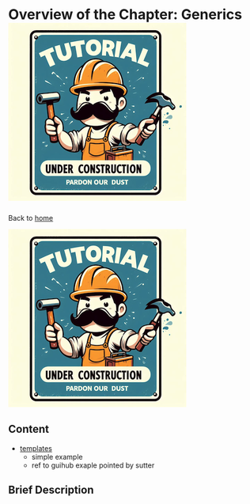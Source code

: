 # Overview of the Chapter: Generics![Tutorial Under Construction](../TutorialUnderConstruction.png)

Back to [home](../readme.md)

![](../TutorialUnderConstruction.png)

## Content

* [templates](generics/templates.md)
	* simple example
	* ref to guihub exaple pointed by sutter

## Brief Description

